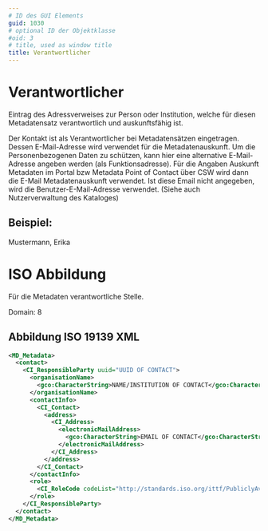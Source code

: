 ```yaml
---
# ID des GUI Elements
guid: 1030
# optional ID der Objektklasse
#oid: 3
# title, used as window title
title: Verantwortlicher
---
```


# Verantwortlicher

Eintrag des Adressverweises zur Person oder Institution, welche für diesen Metadatensatz verantwortlich und auskunftsfähig ist.

Der Kontakt ist als Verantwortlicher bei Metadatensätzen eingetragen. Dessen E-Mail-Adresse wird verwendet für die Metadatenauskunft. Um die Personenbezogenen Daten zu schützen, kann hier eine alternative E-Mail-Adresse angeben werden (als Funktionsadresse). Für die Angaben Auskunft Metadaten im Portal bzw Metadata Point of Contact über CSW wird dann die E-Mail Metadatenauskunft verwendet. Ist diese Email nicht angegeben, wird die Benutzer-E-Mail-Adresse verwendet. (Siehe auch Nutzerverwaltung des Kataloges)

## Beispiel:

Mustermann, Erika

# ISO Abbildung

Für die Metadaten verantwortliche Stelle.

Domain: 8


## Abbildung ISO 19139 XML

```XML
<MD_Metadata>
  <contact>
    <CI_ResponsibleParty uuid="UUID OF CONTACT">
      <organisationName>
        <gco:CharacterString>NAME/INSTITUTION OF CONTACT</gco:CharacterString>
      </organisationName>
      <contactInfo>
        <CI_Contact>
          <address>
            <CI_Address>
              <electronicMailAddress>
                <gco:CharacterString>EMAIL OF CONTACT</gco:CharacterString>
              </electronicMailAddress>
            </CI_Address>
          </address>
        </CI_Contact>
      </contactInfo>
      <role>
        <CI_RoleCode codeList="http://standards.iso.org/ittf/PubliclyAvailableStandards/ISO_19139_Schemas/resources/codelist/gmxCodelists.xml#CI_RoleCode" codeListValue="pointOfContact"/>
      </role>
    </CI_ResponsibleParty>
  </contact>
</MD_Metadata>
```
